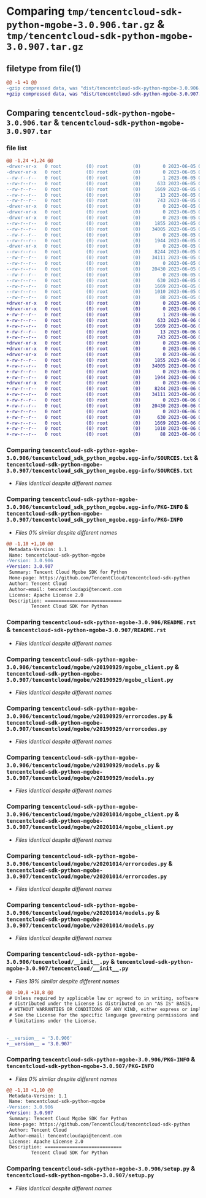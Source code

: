 # Comparing `tmp/tencentcloud-sdk-python-mgobe-3.0.906.tar.gz` & `tmp/tencentcloud-sdk-python-mgobe-3.0.907.tar.gz`

## filetype from file(1)

```diff
@@ -1 +1 @@
-gzip compressed data, was "dist/tencentcloud-sdk-python-mgobe-3.0.906.tar", last modified: Mon Jun  5 00:38:16 2023, max compression
+gzip compressed data, was "dist/tencentcloud-sdk-python-mgobe-3.0.907.tar", last modified: Tue Jun  6 02:30:30 2023, max compression
```

## Comparing `tencentcloud-sdk-python-mgobe-3.0.906.tar` & `tencentcloud-sdk-python-mgobe-3.0.907.tar`

### file list

```diff
@@ -1,24 +1,24 @@
-drwxr-xr-x   0 root         (0) root         (0)        0 2023-06-05 00:38:16.000000 tencentcloud-sdk-python-mgobe-3.0.906/
-drwxr-xr-x   0 root         (0) root         (0)        0 2023-06-05 00:38:16.000000 tencentcloud-sdk-python-mgobe-3.0.906/tencentcloud_sdk_python_mgobe.egg-info/
--rw-r--r--   0 root         (0) root         (0)        1 2023-06-05 00:38:16.000000 tencentcloud-sdk-python-mgobe-3.0.906/tencentcloud_sdk_python_mgobe.egg-info/dependency_links.txt
--rw-r--r--   0 root         (0) root         (0)      633 2023-06-05 00:38:16.000000 tencentcloud-sdk-python-mgobe-3.0.906/tencentcloud_sdk_python_mgobe.egg-info/SOURCES.txt
--rw-r--r--   0 root         (0) root         (0)     1669 2023-06-05 00:38:16.000000 tencentcloud-sdk-python-mgobe-3.0.906/tencentcloud_sdk_python_mgobe.egg-info/PKG-INFO
--rw-r--r--   0 root         (0) root         (0)       13 2023-06-05 00:38:16.000000 tencentcloud-sdk-python-mgobe-3.0.906/tencentcloud_sdk_python_mgobe.egg-info/top_level.txt
--rw-r--r--   0 root         (0) root         (0)      743 2023-06-05 00:38:16.000000 tencentcloud-sdk-python-mgobe-3.0.906/README.rst
-drwxr-xr-x   0 root         (0) root         (0)        0 2023-06-05 00:38:16.000000 tencentcloud-sdk-python-mgobe-3.0.906/tencentcloud/
-drwxr-xr-x   0 root         (0) root         (0)        0 2023-06-05 00:38:16.000000 tencentcloud-sdk-python-mgobe-3.0.906/tencentcloud/mgobe/
-drwxr-xr-x   0 root         (0) root         (0)        0 2023-06-05 00:38:16.000000 tencentcloud-sdk-python-mgobe-3.0.906/tencentcloud/mgobe/v20190929/
--rw-r--r--   0 root         (0) root         (0)     1855 2023-06-05 00:38:16.000000 tencentcloud-sdk-python-mgobe-3.0.906/tencentcloud/mgobe/v20190929/mgobe_client.py
--rw-r--r--   0 root         (0) root         (0)    34005 2023-06-05 00:38:16.000000 tencentcloud-sdk-python-mgobe-3.0.906/tencentcloud/mgobe/v20190929/errorcodes.py
--rw-r--r--   0 root         (0) root         (0)        0 2023-06-05 00:38:16.000000 tencentcloud-sdk-python-mgobe-3.0.906/tencentcloud/mgobe/v20190929/__init__.py
--rw-r--r--   0 root         (0) root         (0)     1944 2023-06-05 00:38:16.000000 tencentcloud-sdk-python-mgobe-3.0.906/tencentcloud/mgobe/v20190929/models.py
-drwxr-xr-x   0 root         (0) root         (0)        0 2023-06-05 00:38:16.000000 tencentcloud-sdk-python-mgobe-3.0.906/tencentcloud/mgobe/v20201014/
--rw-r--r--   0 root         (0) root         (0)     8244 2023-06-05 00:38:16.000000 tencentcloud-sdk-python-mgobe-3.0.906/tencentcloud/mgobe/v20201014/mgobe_client.py
--rw-r--r--   0 root         (0) root         (0)    34111 2023-06-05 00:38:16.000000 tencentcloud-sdk-python-mgobe-3.0.906/tencentcloud/mgobe/v20201014/errorcodes.py
--rw-r--r--   0 root         (0) root         (0)        0 2023-06-05 00:38:16.000000 tencentcloud-sdk-python-mgobe-3.0.906/tencentcloud/mgobe/v20201014/__init__.py
--rw-r--r--   0 root         (0) root         (0)    20430 2023-06-05 00:38:16.000000 tencentcloud-sdk-python-mgobe-3.0.906/tencentcloud/mgobe/v20201014/models.py
--rw-r--r--   0 root         (0) root         (0)        0 2023-06-05 00:38:16.000000 tencentcloud-sdk-python-mgobe-3.0.906/tencentcloud/mgobe/__init__.py
--rw-r--r--   0 root         (0) root         (0)      630 2023-06-05 00:38:16.000000 tencentcloud-sdk-python-mgobe-3.0.906/tencentcloud/__init__.py
--rw-r--r--   0 root         (0) root         (0)     1669 2023-06-05 00:38:16.000000 tencentcloud-sdk-python-mgobe-3.0.906/PKG-INFO
--rw-r--r--   0 root         (0) root         (0)     1010 2023-06-05 00:38:16.000000 tencentcloud-sdk-python-mgobe-3.0.906/setup.py
--rw-r--r--   0 root         (0) root         (0)       88 2023-06-05 00:38:16.000000 tencentcloud-sdk-python-mgobe-3.0.906/setup.cfg
+drwxr-xr-x   0 root         (0) root         (0)        0 2023-06-06 02:30:30.000000 tencentcloud-sdk-python-mgobe-3.0.907/
+drwxr-xr-x   0 root         (0) root         (0)        0 2023-06-06 02:30:30.000000 tencentcloud-sdk-python-mgobe-3.0.907/tencentcloud_sdk_python_mgobe.egg-info/
+-rw-r--r--   0 root         (0) root         (0)        1 2023-06-06 02:30:30.000000 tencentcloud-sdk-python-mgobe-3.0.907/tencentcloud_sdk_python_mgobe.egg-info/dependency_links.txt
+-rw-r--r--   0 root         (0) root         (0)      633 2023-06-06 02:30:30.000000 tencentcloud-sdk-python-mgobe-3.0.907/tencentcloud_sdk_python_mgobe.egg-info/SOURCES.txt
+-rw-r--r--   0 root         (0) root         (0)     1669 2023-06-06 02:30:30.000000 tencentcloud-sdk-python-mgobe-3.0.907/tencentcloud_sdk_python_mgobe.egg-info/PKG-INFO
+-rw-r--r--   0 root         (0) root         (0)       13 2023-06-06 02:30:30.000000 tencentcloud-sdk-python-mgobe-3.0.907/tencentcloud_sdk_python_mgobe.egg-info/top_level.txt
+-rw-r--r--   0 root         (0) root         (0)      743 2023-06-06 02:30:30.000000 tencentcloud-sdk-python-mgobe-3.0.907/README.rst
+drwxr-xr-x   0 root         (0) root         (0)        0 2023-06-06 02:30:30.000000 tencentcloud-sdk-python-mgobe-3.0.907/tencentcloud/
+drwxr-xr-x   0 root         (0) root         (0)        0 2023-06-06 02:30:30.000000 tencentcloud-sdk-python-mgobe-3.0.907/tencentcloud/mgobe/
+drwxr-xr-x   0 root         (0) root         (0)        0 2023-06-06 02:30:30.000000 tencentcloud-sdk-python-mgobe-3.0.907/tencentcloud/mgobe/v20190929/
+-rw-r--r--   0 root         (0) root         (0)     1855 2023-06-06 02:30:30.000000 tencentcloud-sdk-python-mgobe-3.0.907/tencentcloud/mgobe/v20190929/mgobe_client.py
+-rw-r--r--   0 root         (0) root         (0)    34005 2023-06-06 02:30:30.000000 tencentcloud-sdk-python-mgobe-3.0.907/tencentcloud/mgobe/v20190929/errorcodes.py
+-rw-r--r--   0 root         (0) root         (0)        0 2023-06-06 02:30:30.000000 tencentcloud-sdk-python-mgobe-3.0.907/tencentcloud/mgobe/v20190929/__init__.py
+-rw-r--r--   0 root         (0) root         (0)     1944 2023-06-06 02:30:30.000000 tencentcloud-sdk-python-mgobe-3.0.907/tencentcloud/mgobe/v20190929/models.py
+drwxr-xr-x   0 root         (0) root         (0)        0 2023-06-06 02:30:30.000000 tencentcloud-sdk-python-mgobe-3.0.907/tencentcloud/mgobe/v20201014/
+-rw-r--r--   0 root         (0) root         (0)     8244 2023-06-06 02:30:30.000000 tencentcloud-sdk-python-mgobe-3.0.907/tencentcloud/mgobe/v20201014/mgobe_client.py
+-rw-r--r--   0 root         (0) root         (0)    34111 2023-06-06 02:30:30.000000 tencentcloud-sdk-python-mgobe-3.0.907/tencentcloud/mgobe/v20201014/errorcodes.py
+-rw-r--r--   0 root         (0) root         (0)        0 2023-06-06 02:30:30.000000 tencentcloud-sdk-python-mgobe-3.0.907/tencentcloud/mgobe/v20201014/__init__.py
+-rw-r--r--   0 root         (0) root         (0)    20430 2023-06-06 02:30:30.000000 tencentcloud-sdk-python-mgobe-3.0.907/tencentcloud/mgobe/v20201014/models.py
+-rw-r--r--   0 root         (0) root         (0)        0 2023-06-06 02:30:30.000000 tencentcloud-sdk-python-mgobe-3.0.907/tencentcloud/mgobe/__init__.py
+-rw-r--r--   0 root         (0) root         (0)      630 2023-06-06 02:30:30.000000 tencentcloud-sdk-python-mgobe-3.0.907/tencentcloud/__init__.py
+-rw-r--r--   0 root         (0) root         (0)     1669 2023-06-06 02:30:30.000000 tencentcloud-sdk-python-mgobe-3.0.907/PKG-INFO
+-rw-r--r--   0 root         (0) root         (0)     1010 2023-06-06 02:30:30.000000 tencentcloud-sdk-python-mgobe-3.0.907/setup.py
+-rw-r--r--   0 root         (0) root         (0)       88 2023-06-06 02:30:30.000000 tencentcloud-sdk-python-mgobe-3.0.907/setup.cfg
```

### Comparing `tencentcloud-sdk-python-mgobe-3.0.906/tencentcloud_sdk_python_mgobe.egg-info/SOURCES.txt` & `tencentcloud-sdk-python-mgobe-3.0.907/tencentcloud_sdk_python_mgobe.egg-info/SOURCES.txt`

 * *Files identical despite different names*

### Comparing `tencentcloud-sdk-python-mgobe-3.0.906/tencentcloud_sdk_python_mgobe.egg-info/PKG-INFO` & `tencentcloud-sdk-python-mgobe-3.0.907/tencentcloud_sdk_python_mgobe.egg-info/PKG-INFO`

 * *Files 0% similar despite different names*

```diff
@@ -1,10 +1,10 @@
 Metadata-Version: 1.1
 Name: tencentcloud-sdk-python-mgobe
-Version: 3.0.906
+Version: 3.0.907
 Summary: Tencent Cloud Mgobe SDK for Python
 Home-page: https://github.com/TencentCloud/tencentcloud-sdk-python
 Author: Tencent Cloud
 Author-email: tencentcloudapi@tencent.com
 License: Apache License 2.0
 Description: ============================
         Tencent Cloud SDK for Python
```

### Comparing `tencentcloud-sdk-python-mgobe-3.0.906/README.rst` & `tencentcloud-sdk-python-mgobe-3.0.907/README.rst`

 * *Files identical despite different names*

### Comparing `tencentcloud-sdk-python-mgobe-3.0.906/tencentcloud/mgobe/v20190929/mgobe_client.py` & `tencentcloud-sdk-python-mgobe-3.0.907/tencentcloud/mgobe/v20190929/mgobe_client.py`

 * *Files identical despite different names*

### Comparing `tencentcloud-sdk-python-mgobe-3.0.906/tencentcloud/mgobe/v20190929/errorcodes.py` & `tencentcloud-sdk-python-mgobe-3.0.907/tencentcloud/mgobe/v20190929/errorcodes.py`

 * *Files identical despite different names*

### Comparing `tencentcloud-sdk-python-mgobe-3.0.906/tencentcloud/mgobe/v20190929/models.py` & `tencentcloud-sdk-python-mgobe-3.0.907/tencentcloud/mgobe/v20190929/models.py`

 * *Files identical despite different names*

### Comparing `tencentcloud-sdk-python-mgobe-3.0.906/tencentcloud/mgobe/v20201014/mgobe_client.py` & `tencentcloud-sdk-python-mgobe-3.0.907/tencentcloud/mgobe/v20201014/mgobe_client.py`

 * *Files identical despite different names*

### Comparing `tencentcloud-sdk-python-mgobe-3.0.906/tencentcloud/mgobe/v20201014/errorcodes.py` & `tencentcloud-sdk-python-mgobe-3.0.907/tencentcloud/mgobe/v20201014/errorcodes.py`

 * *Files identical despite different names*

### Comparing `tencentcloud-sdk-python-mgobe-3.0.906/tencentcloud/mgobe/v20201014/models.py` & `tencentcloud-sdk-python-mgobe-3.0.907/tencentcloud/mgobe/v20201014/models.py`

 * *Files identical despite different names*

### Comparing `tencentcloud-sdk-python-mgobe-3.0.906/tencentcloud/__init__.py` & `tencentcloud-sdk-python-mgobe-3.0.907/tencentcloud/__init__.py`

 * *Files 19% similar despite different names*

```diff
@@ -10,8 +10,8 @@
 # Unless required by applicable law or agreed to in writing, software
 # distributed under the License is distributed on an "AS IS" BASIS,
 # WITHOUT WARRANTIES OR CONDITIONS OF ANY KIND, either express or implied.
 # See the License for the specific language governing permissions and
 # limitations under the License.
 
 
-__version__ = '3.0.906'
+__version__ = '3.0.907'
```

### Comparing `tencentcloud-sdk-python-mgobe-3.0.906/PKG-INFO` & `tencentcloud-sdk-python-mgobe-3.0.907/PKG-INFO`

 * *Files 0% similar despite different names*

```diff
@@ -1,10 +1,10 @@
 Metadata-Version: 1.1
 Name: tencentcloud-sdk-python-mgobe
-Version: 3.0.906
+Version: 3.0.907
 Summary: Tencent Cloud Mgobe SDK for Python
 Home-page: https://github.com/TencentCloud/tencentcloud-sdk-python
 Author: Tencent Cloud
 Author-email: tencentcloudapi@tencent.com
 License: Apache License 2.0
 Description: ============================
         Tencent Cloud SDK for Python
```

### Comparing `tencentcloud-sdk-python-mgobe-3.0.906/setup.py` & `tencentcloud-sdk-python-mgobe-3.0.907/setup.py`

 * *Files identical despite different names*

